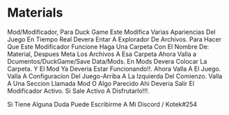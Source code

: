 # Materials
Mod/Modificador, Para Duck Game Este Modifica Varias Apariencias Del Juego En Tiempo Real
Devera Entar A Explorador De Archivos.
Para Hacer Que Este Modificador Funcione Haga Una Carpeta Con El Nombre De:  Material, Despues Meta Los Archivos A Esa Carpeta Ahora Valla a Dcumentos/DuckGame/Save Data/Mods.
En Mods Devera Colocar La Carpeta.
Y El Mod Ya Deveria Estar Funcionando!!.
Ahora Valla A El Juego.
Valla A Configuracion Del Juego-Arriba A La Izquierda Del Comienzo.
Valla A Una Seccion Llamada Mod O Algo Parecido Ahi Deveria Salir El Modificador Activo.
Si Sale Activo A Disfrutarlo!!!.

Si Tiene Alguna Duda Puede Escribirme A Mi Discord / Kotek#254
